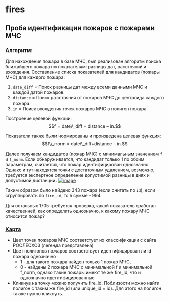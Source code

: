 # fires

## Проба идентификации пожаров с пожарами МЧС 

### Алгоритм:
Для нахождения пожара в базе МЧС, был реализован алгоритм поиска ближайшего пожара по показателям: разницы дат, расстояний и вхождения.
Составление списка показателей для кандидатов (пожары МЧС) для каждого пожара:
1.	`date_diff` = Поиск разницы дат между всеми данными МЧС и каждой датой пожаров.
2.	`distance` = Поиск расстояния от пожаров МЧС до центроида каждого пожара.
3.	`in` = Поиск вхождения точек пожаров МЧС в полигон пожара.

Построение целевой функции: 
$$f = date\\_diff + distance – in.$$

Показатели также были нормированы и произведена целевая функция: 
$$f\\_norm = date\\_diff+distance – in.$$

Далее получаем кандидатов (пожар МЧС) с минимальным значением `f` и `f_norm`. Если обнаруживается, что кандидат только 1 по обоим параметрам, считается, что пожар идентифицирован однозначно. Однако и тут находятся точки с достаточным удалением, возможно, требуется экспертное определение допустимой разницы в днях и допустимой дистанции.
<a href="https://ibb.co/0Q5bqnD"><img src="https://i.ibb.co/Kmnv650/image.png" alt="image" border="0"></a>

Таким образом было найдено 343 пожара (если считать по `id`), если сгруппировать по `fire_id`, то в сумме – 994.

Для остальных 1705 требуется проверка, какой показатель сработал качественней, как определить однозначно, к какому пожару МЧС относится пожар?


### [Карта](https://yupest.github.io/fires/find_fires/index.html)

- Цвет точек пожаров МЧС соответстует их классификации с сайта РОСЛЕСХОЗ (легенда представлена)
- Цвет полигонов пожаров соответствует идентифицирован ли id пожара однозначно:
  - 1 - для такого пожара найден только 1 пожар МЧС, 
  - 0 - найдены 2 пожара МЧС с минимальной f и минимальной f_norm, однако такие пожары имеют те же fire_id, что и однозначно идентифицированные
- Кликнув на точку можно получить fire_id. Поблизости можно найти полигон с таким же fire_id (или unique_id = id). Для этого на полигон также нужно кликнуть.
